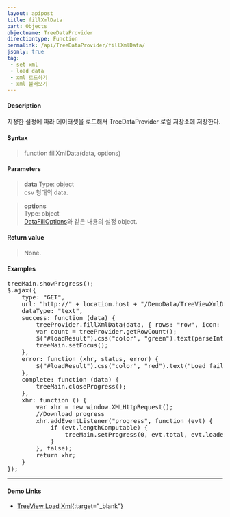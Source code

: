 ```yaml
---
layout: apipost
title: fillXmlData
part: Objects
objectname: TreeDataProvider
directiontype: Function
permalink: /api/TreeDataProvider/fillXmlData/
jsonly: true
tag:
 - set xml
 - load data
 - xml 로드하기
 - xml 불러오기
---
```



#### Description

 지정한 설정에 따라 데이터셋을 로드해서 TreeDataProvider 로컬 저장소에 저장한다. 

#### Syntax

> function fillXmlData(data, options)

#### Parameters

> **data**
> Type: object  
> csv 형태의 data.  

> **options**  
> Type: object    
> [DataFillOptions](/api/types/DataFillOptions/)와 같은 내용의 설정 object.    

#### Return value

> None.   

#### Examples 

<pre class="prettyprint">
treeMain.showProgress();
$.ajax({
    type: "GET",
    url: "http://" + location.host + "/DemoData/TreeViewXmlData.xml?__time__=" + new Date().getTime(),
    dataType: "text",
    success: function (data) {
        treeProvider.fillXmlData(data, { rows: "row", icon: "icon" });
        var count = treeProvider.getRowCount();
        $("#loadResult").css("color", "green").text(parseInt(count).toLocaleString() + " rows loaded.").show();
        treeMain.setFocus();
    },
    error: function (xhr, status, error) {
        $("#loadResult").css("color", "red").text("Load failed: " + message).show();
    },
    complete: function (data) {
        treeMain.closeProgress();
    },
    xhr: function () {
        var xhr = new window.XMLHttpRequest();
        //Download progress
        xhr.addEventListener("progress", function (evt) {
            if (evt.lengthComputable) {
                treeMain.setProgress(0, evt.total, evt.loaded);
            }
        }, false);
        return xhr;
    }
});
</pre>

---

#### Demo Links

* [TreeView Load Xml](http://demo.realgrid.com/Tree/TreeXmlDataSet){:target="_blank"}    